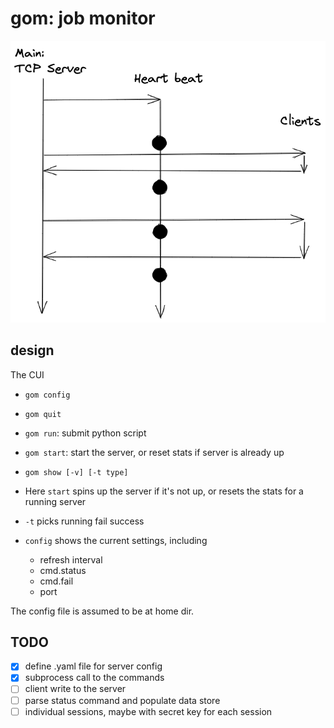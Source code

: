 # gom: job monitor


![timing](./gom.png "Timing")


## design

The CUI

- `gom config`
- `gom quit`
- `gom run`: submit python script
- `gom start`: start the server, or reset stats if server is already up
- `gom show [-v] [-t type]`

- Here `start` spins up the server if it's not up, or resets the stats for a
  running server
- `-t` picks running fail success
- `config` shows the current settings, including
  - refresh interval
  - cmd.status
  - cmd.fail
  - port

The config file is assumed to be at home dir.

## TODO

- [x] define .yaml file for server config
- [x] subprocess call to the commands
- [ ] client write to the server
- [ ] parse status command and populate data store
- [ ] individual sessions, maybe with secret key for each session
